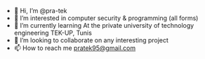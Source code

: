 - 👋 Hi, I’m @pra-tek
- 👀 I’m interested in computer security & programming (all forms)
- 🌱 I’m currently learning At the private university of technology engineering TEK-UP, Tunis
- 💞️ I’m looking to collaborate on any interesting project
- 📫 How to reach me pratek95@gmail.com

<!---
pra-tek/pra-tek is a ✨ special ✨ repository because its `README.md` (this file) appears on your GitHub profile.
You can click the Preview link to take a look at your changes.
--->
